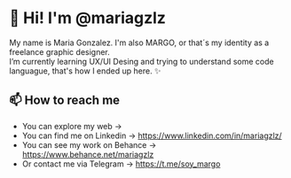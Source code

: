 # 👋 Hi! I'm @mariagzlz
My name is Maria Gonzalez. I'm also MARGO, or  that´s my identity as a freelance graphic designer.
<br>I’m currently learning UX/UI Desing and trying to understand some code languague, that's how I ended up here. ✨

## 📫 How to reach me
- You can explore my web → 
- You can find me on Linkedin → https://www.linkedin.com/in/mariagzlz/
- You can see my work on Behance → https://www.behance.net/mariagzlz
- Or contact me via Telegram → https://t.me/soy_margo

<!---
mariagzlz/mariagzlz is a ✨ special ✨ repository because its `README.md` (this file) appears on your GitHub profile.
You can click the Preview link to take a look at your changes.
--->
